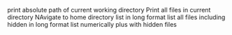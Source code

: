 print absolute path of current working directory
Print all files in current directory
NAvigate to home directory
list in long format
list all files including hidden in long format
list numerically plus with hidden files

